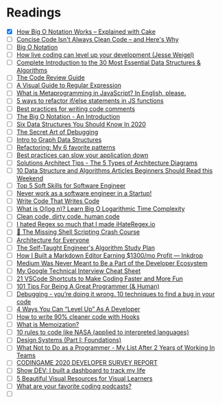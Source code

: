 # Readings

- [x] [How Big O Notation Works – Explained with Cake](https://www.freecodecamp.org/news/big-o-notation/)
- [ ] [Concise Code Isn't Always Clean Code – and Here's Why](https://www.freecodecamp.org/news/concise-code-isnt-always-clean-code/)
- [ ] [Big O Notation](https://dev.to/adafia/big-o-notation-3oi6)
- [ ] [How live coding can level up your development (Jesse Weigel)](https://dev.to/codenewbie/s13-e1-how-live-coding-can-level-up-your-development-jesse-weigel)
- [ ] [Complete Introduction to the 30 Most Essential Data Structures & Algorithms](https://dev.to/iuliagroza/complete-introduction-to-the-30-most-essential-data-structures-algorithms-43kd)
- [ ] [The Code Review Guide](https://dev.to/camilaleniss/the-code-review-guide-4gfo)
- [ ] [A Visual Guide to Regular Expression](https://dev.to/amitness/a-visual-guide-to-regular-expression-i3)
- [ ] [What is Metaprogramming in JavaScript? In English, please.](https://www.freecodecamp.org/news/what-is-metaprogramming-in-javascript-in-english-please/)
- [ ] [5 ways to refactor if/else statements in JS functions](https://dev.to/sylwiavargas/5-ways-to-refactor-if-else-statements-in-js-functions-208e)
- [ ] [Best practices for writing code comments](https://stackoverflow.blog/2021/12/23/best-practices-for-writing-code-comments/)
- [ ] [The Big O Notation - An Introduction](https://dev.to/sarah_chima/the-big-o-notation-an-introduction-34f7)
- [ ] [Six Data Structures You Should Know In 2020](https://dev.to/ladybug/six-data-structures-you-should-know-in-2020-3h5a)
- [ ] [The Secret Art of Debugging](https://dev.to/dotnet/the-secret-art-of-debugging-1lfi)
- [ ] [Intro to Graph Data Structures](https://dev.to/amberjones/intro-to-graph-data-structures-abk)
- [ ] [Refactoring: My 6 favorite patterns](https://dev.to/brycedooley/refactoring-my-6-favorite-patterns-p13)
- [ ] [Best practices can slow your application down](https://stackoverflow.blog/2021/03/03/best-practices-can-slow-your-application-down/)
- [ ] [Solutions Architect Tips - The 5 Types of Architecture Diagrams](https://dev.to/aws-builders/solutions-architect-tips-the-5-types-of-architecture-diagrams-3pl3)
- [ ] [10 Data Structure and Algorithms Articles Beginners Should Read this Weekend](https://dev.to/javinpaul/10-data-structure-and-algorithms-articles-beginners-should-read-this-weekend-4i91)
- [ ] [Top 5 Soft Skills for Software Engineer](https://dev.to/ilonacodes/top-5-soft-skills-for-software-engineer-4dn2)
- [ ] [Never work as a software engineer in a Startup!](https://dev.to/veebuv/never-work-as-a-software-engineer-in-a-startup-4a4p)
- [ ] [Write Code That Writes Code](https://dev.to/mak12776/write-codes-that-writes-codes-568)
- [ ] [What is O(log n)? Learn Big O Logarithmic Time Complexity](https://dev.to/nielsenjared/big-o-logarithmic-time-complexity-gng)
- [ ] [Clean code, dirty code, human code](https://dev.to/d_ir/clean-code-dirty-code-human-code-6nm)
- [ ] [I hated Regex so much that I made iHateRegex.io](https://dev.to/geongeorge/i-hated-regex-so-much-that-i-made-ihateregex-io-1ih4)
- [ ] [🚀 The Missing Shell Scripting Crash Course](https://dev.to/godcrampy/the-missing-shell-scripting-crash-course-37mk)
- [ ] [Architecture for Everyone](https://dev.to/david_whitney/architecture-for-everyone-1b0h)
- [ ] [The Self-Taught Engineer's Algorithm Study Plan](https://dev.to/rmorabia/the-self-taught-engineer-s-algorithm-study-plan-472a)
- [ ] [How I Built a Markdown Editor Earning $1300/mo Profit — Inkdrop](https://dev.to/craftzdog/how-i-built-a-markdown-editor-earning-1300-mo-profit-inkdrop-4l6f)
- [ ] [Medium Was Never Meant to Be a Part of the Developer Ecosystem](https://dev.to/devteam/medium-was-never-meant-to-be-a-part-of-the-developer-ecosystem-25a0)
- [ ] [My Google Technical Interview Cheat Sheet](https://dev.to/elliot/my-google-technical-interview-cheat-sheet-1lbd)
- [ ] [21 VSCode Shortcuts to Make Coding Faster and More Fun](https://dev.to/jsmanifest/21-vscode-shortcuts-to-make-coding-faster-and-more-fun-3b4m)
- [ ] [101 Tips For Being A Great Programmer (& Human)](https://dev.to/emmawedekind/101-tips-for-being-a-great-programmer-human-36nl)
- [ ] [Debugging - you’re doing it wrong. 10 techniques to find a bug in your code](https://dev.to/nikpoltoratsky/debugging-you-re-doing-it-wrong-10-techniques-to-find-a-bug-in-your-code-4f41)
- [ ] [4 Ways You Can “Level Up” As A Developer](https://dev.to/skill_pathway/4-ways-you-can-level-up-as-a-developer-17ol)
- [ ] [How to write 90% cleaner code with Hooks](https://dev.to/aman_singh/how-to-write-90-cleaner-code-with-hooks-1mmj)
- [ ] [What is Memoization?](https://dev.to/nas5w/what-is-memoization-4lod)
- [ ] [10 rules to code like NASA (applied to interpreted languages)](https://dev.to/xowap/10-rules-to-code-like-nasa-applied-to-interpreted-languages-40dd)
- [ ] [Design Systems (Part I: Foundations)](https://dev.to/emmawedekind/design-systems-part-i-foundations-45hd)
- [ ] [What Not to Do as a Programmer - My List After 2 Years of Working In Teams](https://dev.to/haseebelaahi/what-not-to-do-as-a-programmer-my-list-after-2-years-of-working-with-teams-1b23)
- [ ] [CODINGAME 2020 DEVELOPER SURVEY REPORT](https://www.codingame.com/work/codingame-developer-survey-2020/)
- [ ] [Show DEV: I built a dashboard to track my life](https://dev.to/craigcarlyle/show-dev-i-built-a-dashboard-to-track-my-life-55pl)
- [ ] [5 Beautiful Visual Resources for Visual Learners](https://dev.to/liaowow/5-beautiful-visual-resources-for-visual-learners-4d7c)
- [ ] [What are your favorite coding podcasts?](https://dev.to/ben/what-are-your-favorite-coding-podcasts-2ep7)
- [ ] []()
